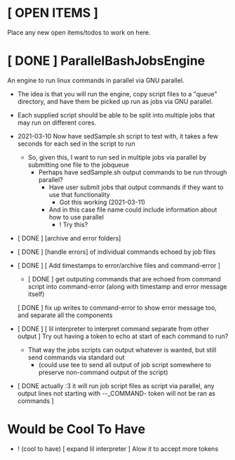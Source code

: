 # [ OPEN ITEMS ]
Place any new open items/todos to work on here.

# [ DONE ] ParallelBashJobsEngine
An engine to run linux commands in parallel via GNU parallel. 

- The idea is that you will run the engine, copy script files to a "queue" directory, and have them be picked up run as jobs via GNU parallel.
- Each supplied script should be able to be split into multiple jobs that may run on different cores.


- 2021-03-10 Now have sedSample.sh script to test with, it takes a few seconds for each sed in the script to run
    - So, given this, I want to run sed in multiple jobs via parallel by submitting one file to the jobqueue
        - Perhaps have sedSample.sh output commands to be run through parallel? 
            - Have user submit jobs that output commands if they want to use that functionality
                - Got this working (2021-03-11)
            - And in this case file name could include information about how to use parallel
                - ! Try this?

- [ DONE ] [archive and error folders] 

- [ DONE ] [handle errors] of individual commands echoed by job files

- [ DONE ] [ Add timestamps to error/archive files and command-error ]
    - [ DONE ] get outputing commands that are echoed from command script into command-error (along with timestamp and error message itself)


    [ DONE ] fix up writes to command-error to show error message too, and separate all the components

- [ DONE ] [ lil interpreter to interpret command separate from other output ] Try out having a token to echo at start of each command to run? 
    - That way the jobs scripts can output whatever is wanted, but still send commands via standard out
        - (could use tee to send all output of job script somewhere to preserve non-command output of the script)


- [ DONE actually :3 it will run job script files as script via parallel, any output lines not starting with _-_-_COMMAND- token will not be ran as commands ]

# Would be Cool To Have
- ! (cool to have) [ expand lil interpreter ] Alow it to accept more tokens